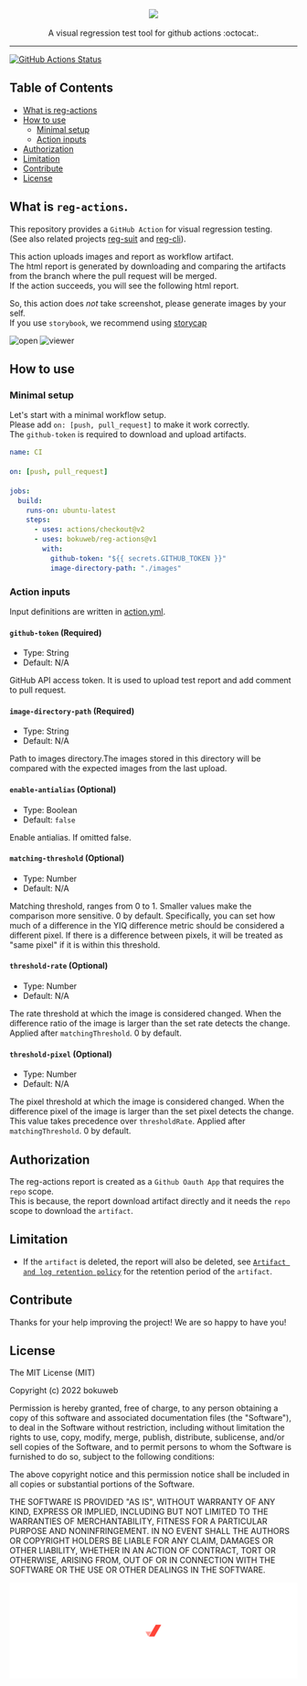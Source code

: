 <p align="center"><img src ="https://github.com/bokuweb/reg-actions/blob/main/logo.png?raw=true" /></p>

<p align="center">
    A visual regression test tool for github actions :octocat:.
</p>

---

[![GitHub Actions Status](https://github.com/bokuweb/reg-actions/workflows/CI/badge.svg)](https://github.com/bokuweb/reg-actions/actions)


## Table of Contents

* [What is reg-actions](#what-is-reg-actions)
* [How to use](#how-to-use)
  * [Minimal setup](#minimal-setup)
  * [Action inputs](#action-inputs)
* [Authorization](#authorization)
* [Limitation](#limitation)
* [Contribute](#contribute)
* [License](#license)

## What is `reg-actions`.

This repository provides a `GitHub Action` for visual regression testing.   
(See also related projects [reg-suit](https://github.com/reg-viz/reg-suit) and [reg-cli](https://github.com/reg-viz/reg-cli)).   

This action uploads images and report as workflow artifact.   
The html report is generated by downloading and comparing the artifacts from the branch where the pull request will be merged.   
If the action succeeds, you will see the following html report.   
   
So, this action does *not* take screenshot, please generate images by your self.   
If you use `storybook`, we recommend using [storycap](https://github.com/reg-viz/storycap)   

![open](https://github.com/reg-viz/reg-cli/raw/master/docs/open.png)
![viewer](https://github.com/reg-viz/reg-cli/raw/master/docs/viewer.png)

## How to use

### Minimal setup

Let's start with a minimal workflow setup.    
Please add `on: [push, pull_request]` to make it work correctly.   
The `github-token` is required to download and upload artifacts.

``` yaml
name: CI

on: [push, pull_request]

jobs:
  build:
    runs-on: ubuntu-latest
    steps:
      - uses: actions/checkout@v2
      - uses: bokuweb/reg-actions@v1
        with:
          github-token: "${{ secrets.GITHUB_TOKEN }}"
          image-directory-path: "./images"
```

### Action inputs

Input definitions are written in [action.yml](./action.yml).

#### `github-token` (Required)

- Type: String
- Default: N/A

GitHub API access token.
It is used to upload test report and add comment to pull request.

#### `image-directory-path` (Required)

- Type: String
- Default: N/A

Path to images directory.The images stored in this directory will be compared with the expected images from the last upload.

#### `enable-antialias` (Optional)

- Type: Boolean
- Default: `false`

Enable antialias. If omitted false.

#### `matching-threshold` (Optional)

- Type: Number
- Default: N/A

Matching threshold, ranges from 0 to 1. Smaller values make the comparison more sensitive. 0 by default.
Specifically, you can set how much of a difference in the YIQ difference metric should be considered a different pixel.
If there is a difference between pixels, it will be treated as "same pixel" if it is within this threshold.

#### `threshold-rate` (Optional)

- Type: Number
- Default: N/A

The rate threshold at which the image is considered changed. When the difference ratio of the image is larger than the set rate detects the change. Applied after `matchingThreshold`. 0 by default.

#### `threshold-pixel` (Optional)

- Type: Number
- Default: N/A

The pixel threshold at which the image is considered changed. When the difference pixel of the image is larger than the set pixel detects the change. This value takes precedence over `thresholdRate`. Applied after `matchingThreshold`. 0 by default.

## Authorization

The reg-actions report is created as a `Github Oauth App` that requires the `repo` scope.    
This is because, the report download artifact directly and it needs the `repo` scope to download the `artifact`.   

## Limitation

- If the `artifact` is deleted, the report will also be deleted, see [`Artifact and log retention policy`](https://docs.github.com/ja/actions/learn-github-actions/usage-limits-billing-and-administration#artifact-and-log-retention-policy) for the retention period of the `artifact`.

## Contribute

Thanks for your help improving the project! We are so happy to have you!

## License

The MIT License (MIT)

Copyright (c) 2022 bokuweb

Permission is hereby granted, free of charge, to any person obtaining a copy of this software and associated documentation files (the "Software"), to deal in the Software without restriction, including without limitation the rights to use, copy, modify, merge, publish, distribute, sublicense, and/or sell copies of the Software, and to permit persons to whom the Software is furnished to do so, subject to the following conditions:

The above copyright notice and this permission notice shall be included in all copies or substantial portions of the Software.

THE SOFTWARE IS PROVIDED "AS IS", WITHOUT WARRANTY OF ANY KIND, EXPRESS OR IMPLIED, INCLUDING BUT NOT LIMITED TO THE WARRANTIES OF MERCHANTABILITY, FITNESS FOR A PARTICULAR PURPOSE AND NONINFRINGEMENT. IN NO EVENT SHALL THE AUTHORS OR COPYRIGHT HOLDERS BE LIABLE FOR ANY CLAIM, DAMAGES OR OTHER LIABILITY, WHETHER IN AN ACTION OF CONTRACT, TORT OR OTHERWISE, ARISING FROM, OUT OF OR IN CONNECTION WITH THE SOFTWARE OR THE USE OR OTHER DEALINGS IN THE SOFTWARE.

![reg-viz](https://raw.githubusercontent.com/reg-viz/artwork/master/repository/footer.png)
